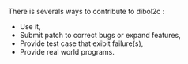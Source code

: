There is severals ways to contribute to dibol2c :
  * Use it,
  * Submit patch to correct bugs or expand features,
  * Provide test case that exibit failure(s),
  * Provide real world programs.